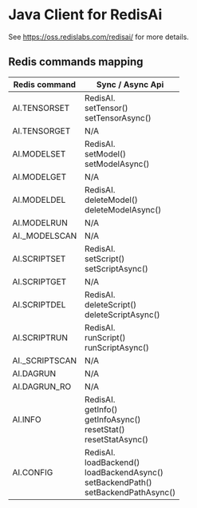 # Java Client for RedisAi 
See https://oss.redislabs.com/redisai/ for more details.

## Redis commands mapping
Redis command|Sync / Async Api|
| --- | --- |
AI.TENSORSET | RedisAI.<br/>setTensor()<br/>setTensorAsync() |
AI.TENSORGET | N/A |
AI.MODELSET | RedisAI.<br/>setModel()<br/>setModelAsync() |
AI.MODELGET | N/A |
AI.MODELDEL | RedisAI.<br/>deleteModel()<br/>deleteModelAsync() |
AI.MODELRUN | N/A |
AI._MODELSCAN | N/A |
AI.SCRIPTSET | RedisAI.<br/>setScript()<br/>setScriptAsync() |
AI.SCRIPTGET | N/A |
AI.SCRIPTDEL | RedisAI.<br/>deleteScript()<br/>deleteScriptAsync() |
AI.SCRIPTRUN | RedisAI.<br/>runScript()<br/>runScriptAsync() |
AI._SCRIPTSCAN | N/A |
AI.DAGRUN | N/A |
AI.DAGRUN_RO | N/A |
AI.INFO | RedisAI.<br/>getInfo()<br/>getInfoAsync()<br/>resetStat()<br/>resetStatAsync() |
AI.CONFIG | RedisAI.<br/>loadBackend()<br/>loadBackendAsync()<br/>setBackendPath()<br/>setBackendPathAsync() |